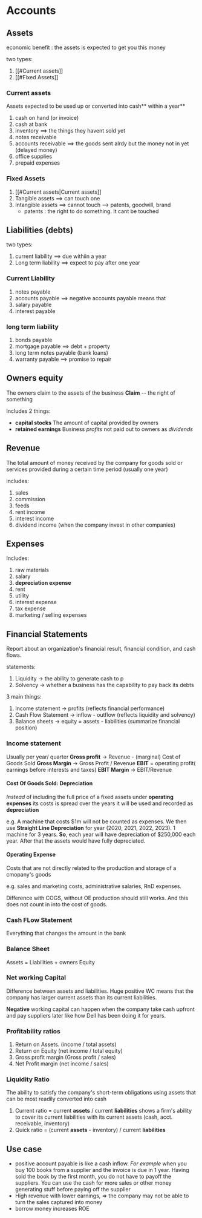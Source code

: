 # Accounts

## Assets

economic benefit : the assets is expected to get you this  money

two types:
1. [[#Current assets]]
2. [[#Fixed Assets]]

### Current assets

Assets expected to be used up or converted into cash** within a year**

1. cash on hand (or invoice)
2. cash at bank
3. inventory ==> the things they havent sold yet
4. notes receivable
5. accounts receivable ==> the goods sent alrdy but the money not in yet (delayed money)
6. office supplies
7. prepaid expenses

### Fixed Assets
1. [[#Current assets|Current assets]]
2. Tangible assets ==> can touch one
3. Intangible assets ==> cannot touch --> patents, goodwill, brand
	- patents : the right to do something. It cant be touched


## Liabilities (debts)

two types:
1. current liability ==> due withiin a year
2. Long term liability ==> expect to pay after one year

### Current Liability

1. notes payable
2. accounts payable ==> negative accounts payable means that
3. salary payable
4. interest payable

### long term liability

1. bonds payable
2. mortgage payable ==> debt + property
3. long term notes payable (bank loans)
4. warranty payable ==> promise to repair

## Owners equity
The owners claim to the assets of the business
**Claim** -- the right of something

Includes 2 things:
- **capital stocks** The amount of capital provided by owners
- **retained earnings** Business *profits* not paid out to owners as *dividends*

## Revenue
The total amount of money received by the company for goods sold or services provided during a certain time period (usually one year)

includes:
1. sales
2. commission
3. feeds
4. rent income
5. interest income 
6. dividend income  (when the company invest in other companies)

## Expenses
Includes:
 1. raw materials
 2. salary
 3. **depreciation expense**
 4. rent
 5. utility
 6. interest expense
 7. tax expense
 8. marketing / selling expenses

## Financial Statements
Report about an organization's financial result, financial condition, and cash flows.

statements:
1. Liquidity -> the ability to generate cash to p
2. Solvency -> whether a business has the capability to pay back its debts


3 main things:
1. Income statement -> profits (reflects financial performance)
2. Cash Flow Statement -> inflow - outflow (reflects liquidity and solvency)
3. Balance sheets -> equity = assets - liabilities (summarize financial position)

### Income statement
Usually per year/ quarter
**Gross profit** -> Revenue - (marginal) Cost of Goods Sold 
**Gross Margin** -> Gross Profit / Revenue
**EBIT** = operating profit( earnings before interests and taxes)
**EBIT Margin** -> EBIT/Revenue

#### Cost Of Goods Sold: Depreciation
*Instead* of including the full price of a fixed assets under **operating expenses** its costs is spread over the years it will be used and recorded as **depreciation**

e.g. A machine that costs $1m will not be counted as expenses. We then use **Straight Line Depreciation** for year (2020, 2021, 2022, 2023). 1 machine for 3 years. **So**, each year will have depreciation of $250,000 each year. After that the assets would have fully depreciated.

#### Operating Expense
Costs that are not directly related to the production and storage of a cmopany's goods

e.g. sales and marketing costs, administrative salaries, RnD expenses.

Difference with COGS, without OE production should still works. And this does not count in into the cost of goods.

### Cash FLow Statement
Everything that changes the amount in the bank

### Balance Sheet
Assets = Liabilities + owners Equity

### Net working Capital
Difference between assets and liabilities. Huge positive WC means that the company has larger current assets than its current liabilities.

**Negative** working capital can happen when the company take cash upfront and pay suppliers later like how Dell has been doing it for years.

### Profitability ratios
1. Return on Assets. (income / total assets)
2. Return on Equity (net income / total equity)
3. Gross profit margin (Gross profit / sales)
4. Net Profit margin (net income / sales)

### Liquidity Ratio
The ability to satisfy the company's short-term obligations using assets that can be most readily converted into cash

1. Current ratio = current **assets** / current **liabilities**
	shows a firm's ability to cover its current liabilities with its current assets (cash, acct. receivable, inventory)
2. Quick ratio = (current **assets**  - inventory) / current **liabilities**
## Use case
 - positive account payable is like a cash inflow. *For example* when you buy 100 books from a supplier and the invoice is due in 1 year. Having sold the book by the first month, you do not have to payoff the suppliers. You can use the cash for more sales or other money generating stuff before paying off the supplier
 - High revenue with lower earnings, => the company may not be able to turn the sales captured into money
 - borrow money increases ROE